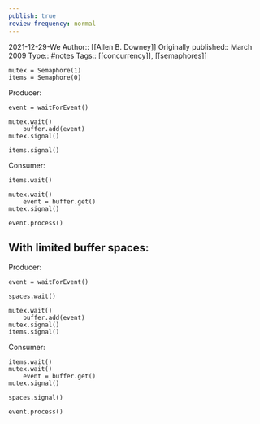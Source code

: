 ```yaml
---
publish: true
review-frequency: normal
---
```

2021-12-29-We
Author:: [[Allen B. Downey]]
Originally published:: March 2009
Type:: #notes
Tags:: [[concurrency]], [[semaphores]]

```
mutex = Semaphore(1)
items = Semaphore(0)
```
Producer:
```
event = waitForEvent()

mutex.wait()
	buffer.add(event)
mutex.signal()

items.signal()
```
Consumer:
```
items.wait()

mutex.wait()
	event = buffer.get()
mutex.signal()

event.process()
```

## With limited buffer spaces:
Producer:
```
event = waitForEvent()

spaces.wait()

mutex.wait()
	buffer.add(event)
mutex.signal()
items.signal()
```
Consumer:
```
items.wait()
mutex.wait()
	event = buffer.get()
mutex.signal()

spaces.signal()

event.process()
```
